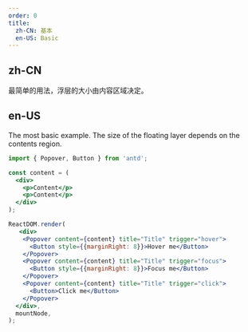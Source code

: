 ```yaml
---
order: 0
title:
  zh-CN: 基本
  en-US: Basic
---
```


## zh-CN

最简单的用法，浮层的大小由内容区域决定。

## en-US

The most basic example. The size of the floating layer depends on the contents region.

```jsx
import { Popover, Button } from 'antd';

const content = (
  <div>
    <p>Content</p>
    <p>Content</p>
  </div>
);

ReactDOM.render(
   <div>
    <Popover content={content} title="Title" trigger="hover">
      <Button style={{marginRight: 8}}>Hover me</Button>
    </Popover>
    <Popover content={content} title="Title" trigger="focus">
      <Button style={{marginRight: 8}}>Focus me</Button>
    </Popover>
    <Popover content={content} title="Title" trigger="click">
      <Button>Click me</Button>
    </Popover>
  </div>,
  mountNode,
);
```

<style>
.ant-popover-content p {
  margin: 0;
}
</style>
